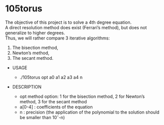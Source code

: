 # 105torus

The objective of this project is to solve a 4th degree equation.  
A direct resolution method does exist (Ferrari’s method), but does not generalize to higher degrees.  
Thus, we will rather compare 3 iterative algorithms:

1. The bisection method,
2. Newton’s method,
3. The secant method.
  
  

* USAGE
    - ./105torus opt a0 a1 a2 a3 a4 n

* DESCRIPTION
    - opt method option: 1 for the bisection method, 2 for Newton’s method, 3 for the secant method
    - a\[0-4] : coefficients of the equation
    - n : precision (the application of the polynomial to the solution should be smaller than 10ˆ-n)